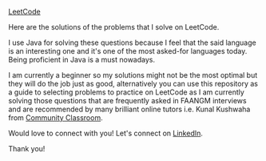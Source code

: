 [LeetCode](https://leetcode.com/farazzz_siddiqui/)

Here are the solutions of the problems that I solve on LeetCode.

I use Java for solving these questions because I feel that the said language is an interesting one and it's one of the most asked-for languages today. Being proficient in Java is a must nowadays.

I am currently a beginner so my solutions might not be the most optimal but they will do the job just as good, alternatively you can use this repository as a guide to selecting problems to practice on LeetCode as I am currently solving those questions that are frequently asked in FAANGM interviews and are recommended by many brilliant online tutors i.e. Kunal Kushwaha from [Community Classroom](https://www.commclassroom.org/).

Would love to connect with you! Let's connect on [LinkedIn](https://www.linkedin.com/in/ahmed-faraz-siddiqui/).

Thank you!
